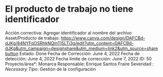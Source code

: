# El producto de trabajo no tiene identificador

Acción correctiva: Agregar identificador al nombre del archivo
Asset/Producto de trabajo: https://www.canva.com/design/DAFCBd-dJKg/84NYFqOSRhkNQmTI5LTi3g/edit?utm_content=DAFCBd-dJKg&utm_campaign=designshare&utm_medium=link2&utm_source=sharebutton
Estado: Done
Fecha de Corrección: June 4, 2022
Fecha de detección: June 4, 2022
Fecha límite de corrección: June 7, 2022
ID: 50
Proyecto/área*: Monarca
Responsable: Enrique Santos Fraire
Severidad *: Necessary
Tipo*: Gestión de la configuración